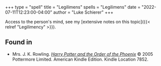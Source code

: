 +++
type = "spell"
title = "Legilimens"
spells = "Legilimens"
date = "2022-07-11T12:23:00-04:00"
author = "Luke Schierer"
+++

Access to the person's mind, see my [extensive notes on this topic]({{< relref "Legilimency" >}}). 

## Found in

* Mrs. J. K. Rowling. 
  _[Harry Potter and the Order of the Phoenix](https://www.goodreads.com/book/show/2.Harry_Potter_and_the_Order_of_the_Phoenix)_
  © 2005 Pottermore Limited. American Kindle Edition.  Kindle Location 7852.

